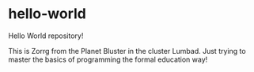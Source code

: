 # hello-world
Hello World repository!

This is Zorrg from the Planet Bluster in the cluster Lumbad.
Just trying to master the basics of programming the formal education way!
